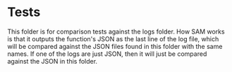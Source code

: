 # Tests

This folder is for comparison tests against the logs folder. How SAM works is that it outputs the function's JSON as the last line of the log file, which will be compared against the JSON files found in this folder with the same names. If one of the logs are just JSON, then it will just be compared against the JSON in this folder.